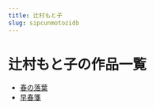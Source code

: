 ```yaml
---
title: 辻村もと子
slug: sipcunmotozidb
---
```


# 辻村もと子の作品一覧

- [春の落葉](chunnoluoxied7)
- [早春箋](zaochunjian86)
